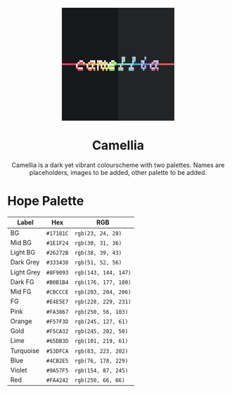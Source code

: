 <p align="center"><img align="center" width="256" height="256" src="https://raw.githubusercontent.com/Base16-Rose/.github/main/assets/camelliaicon.png"></p>
<h1 align="center">Camellia</h1>
<p align="center">Camellia is a dark yet vibrant colourscheme with two palettes. Names are placeholders, images to be added, other palette to be added.</p>

# Hope Palette
|      Label      |    Hex    |           RGB           |
|-----------------|-----------|-------------------------|
| BG              | `#17181C` | `rgb(23, 24, 28)`       |
| Mid BG          | `#1E1F24` | `rgb(30, 31, 36)`       |
| Light BG        | `#26272B` | `rgb(38, 39, 43)`       |
| Dark Grey       | `#333438` | `rgb(51, 52, 56)`       |
| Light Grey      | `#8F9093` | `rgb(143, 144, 147)`    |
| Dark FG         | `#B0B1B4` | `rgb(176, 177, 180)`    |
| Mid FG          | `#CBCCCE` | `rgb(203, 204, 206)`    |
| FG              | `#E4E5E7` | `rgb(228, 229, 231)`    |
| Pink            | `#FA3867` | `rgb(250, 56, 103)`     |
| Orange          | `#F57F3D` | `rgb(245, 127, 61)`     |
| Gold            | `#F5CA32` | `rgb(245, 202, 50)`     |
| Lime            | `#65DB3D` | `rgb(101, 219, 61)`     |
| Turquoise       | `#53DFCA` | `rgb(83, 223, 202)`     |
| Blue            | `#4CB2E5` | `rgb(76, 178, 229)`     |
| Violet          | `#9A57F5` | `rgb(154, 87, 245)`     |
| Red             | `#FA4242` | `rgb(250, 66, 66)`      |
